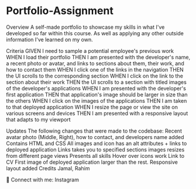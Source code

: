 # Portfolio-Assignment
Overview
A self-made portfolio to showcase my skills in what I've developed so far within this course. As well as applying any other outside information I've learned on my own.

Criteria
GIVEN I need to sample a potential employee's previous work WHEN I load their portfolio THEN I am presented with the developer's name, a recent photo or avatar, and links to sections about them, their work, and how to contact them WHEN I click one of the links in the navigation THEN the UI scrolls to the corresponding section WHEN I click on the link to the section about their work THEN the UI scrolls to a section with titled images of the developer's applications WHEN I am presented with the developer's first application THEN that application's image should be larger in size than the others WHEN I click on the images of the applications THEN I am taken to that deployed application WHEN I resize the page or view the site on various screens and devices THEN I am presented with a responsive layout that adapts to my viewport

Updates
The following changes that were made to the codebase:
Recent avatar photo (Middle, Right), how to contact, and developers name added
Contains HTML and CSS
All images and icon has an alt attributes + links to deployed application
Links takes you to specified sections
images resizes from different page views
Presents all skills
Hover over icons work
Link to CV
First image of deployed application larger than the rest.
Responsive layout added
Credits
Jamal, Rahim

🤝 Connect with me:
Instagram
